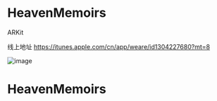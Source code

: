 # HeavenMemoirs
ARKit 

线上地址
https://itunes.apple.com/cn/app/weare/id1304227680?mt=8

![image](https://github.com/SherlockQi/HKNote/blob/master/image/WeAre.gif)
# HeavenMemoirs
